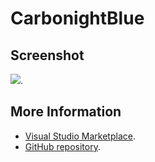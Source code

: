 # CarbonightBlue



## Screenshot
![](https://raw.githubusercontent.com/gerane/VSCodeThemes/master/gerane.Theme-CarbonightBlue/screenshot.png).


## More Information
* [Visual Studio Marketplace](https://marketplace.visualstudio.com/items/gerane.Theme-CarbonightBlue).
* [GitHub repository](https://github.com/gerane/VSCodeThemes).
